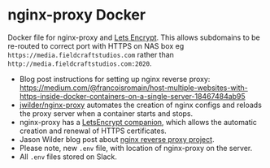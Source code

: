 # nginx-proxy Docker

Docker file for nginx-proxy and [Lets Encrypt](https://letsencrypt.org). This allows subdomains to be re-routed to correct port with HTTPS on NAS box eg `https://media.fieldcraftstudios.com` rather than `http://media.fieldcraftstudios.com:2020`.

* Blog post instructions for setting up nginx reverse proxy:  
<https://medium.com/@francoisromain/host-multiple-websites-with-https-inside-docker-containers-on-a-single-server-18467484ab95>
* [jwilder/nginx-proxy](https://github.com/jwilder/nginx-proxy) automates the creation of nginx configs and reloads the proxy server when a container starts and stops.
* nginx-proxy has a [LetsEncrypt companion](https://github.com/JrCs/docker-letsencrypt-nginx-proxy-companion), which allows the automatic creation and renewal of HTTPS certificates.
* Jason Wilder blog post about [nginx reverse proxy project](http://jasonwilder.com/blog/2014/03/25/automated-nginx-reverse-proxy-for-docker/). 
* Please note, new `.env` file, with location of nginx-proxy on the server.
* All `.env` files stored on Slack.
